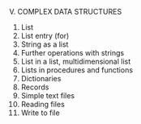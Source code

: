 V. COMPLEX DATA STRUCTURES
1. List
2. List entry (for)
3. String as a list
4. Further operations with strings
5. List in a list, multidimensional list
6. Lists in procedures and functions
7. Dictionaries
8. Records
9. Simple text files
10. Reading files
11. Write to file

